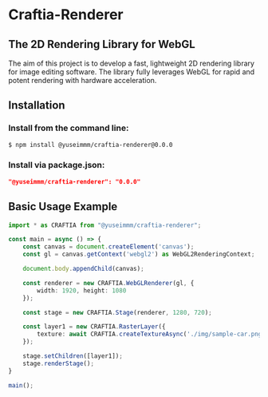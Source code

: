 # Craftia-Renderer
## The 2D Rendering Library for WebGL
The aim of this project is to develop a fast, lightweight 2D rendering library for image editing software. The library fully leverages WebGL for rapid and potent rendering with hardware acceleration.

## Installation
### Install from the command line:
```sh
$ npm install @yuseimmm/craftia-renderer@0.0.0
```

###  Install via package.json:
```json
"@yuseimmm/craftia-renderer": "0.0.0"
```

## Basic Usage Example
```typescript
import * as CRAFTIA from "@yuseimmm/craftia-renderer";

const main = async () => {
    const canvas = document.createElement('canvas');
    const gl = canvas.getContext('webgl2') as WebGL2RenderingContext;

    document.body.appendChild(canvas);

    const renderer = new CRAFTIA.WebGLRenderer(gl, {
        width: 1920, height: 1080
    });

    const stage = new CRAFTIA.Stage(renderer, 1280, 720);

    const layer1 = new CRAFTIA.RasterLayer({
        texture: await CRAFTIA.createTextureAsync('./img/sample-car.png')
    });

    stage.setChildren([layer1]);
    stage.renderStage();
}

main();
```